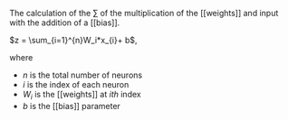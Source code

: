 The calculation of the $\sum$ of the multiplication of the [[weights]] and input with the addition of a [[bias]].

$z = \sum_{i=1}^{n}W_i*x_{i}+ b$,

where 
- $n$ is the total number of neurons
- $i$ is the index of each neuron
- $W_i$ is the [[weights]] at $ith$ index
- $b$ is the [[bias]] parameter